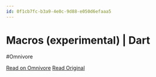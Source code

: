 ```yaml
---
id: 0f1cb7fc-b3a9-4e0c-9d88-e050d6efaaa5
---
```


# Macros (experimental) | Dart
#Omnivore

[Read on Omnivore](https://omnivore.app/me/-18f79b6ecff)
[Read Original](https://dart.dev/language/macros)

